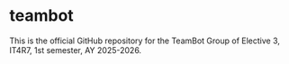 # teambot
This is the official GitHub repository for the TeamBot Group of Elective 3, IT4R7, 1st semester, AY 2025-2026.
